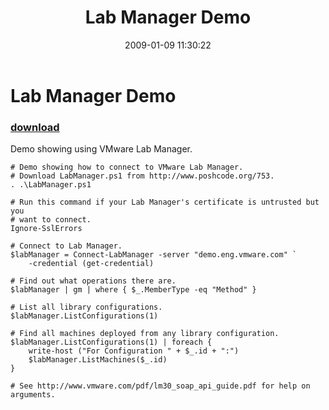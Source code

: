 ﻿---
pid:            793
poster:         Carter Shanklin
title:          Lab Manager Demo
date:           2009-01-09 11:30:22
format:         posh
parent:         0
parent:         0

---

# Lab Manager Demo

### [download](793.ps1)

Demo showing using VMware Lab Manager.

```posh
# Demo showing how to connect to VMware Lab Manager.
# Download LabManager.ps1 from http://www.poshcode.org/753.
. .\LabManager.ps1

# Run this command if your Lab Manager's certificate is untrusted but you
# want to connect.
Ignore-SslErrors

# Connect to Lab Manager.
$labManager = Connect-LabManager -server "demo.eng.vmware.com" `
    -credential (get-credential)

# Find out what operations there are.
$labManager | gm | where { $_.MemberType -eq "Method" }

# List all library configurations.
$labManager.ListConfigurations(1)

# Find all machines deployed from any library configuration.
$labManager.ListConfigurations(1) | foreach {
    write-host ("For Configuration " + $_.id + ":")
    $labManager.ListMachines($_.id)
}

# See http://www.vmware.com/pdf/lm30_soap_api_guide.pdf for help on arguments.
```
